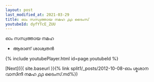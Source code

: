 ```yaml
---
layout: post
last_modified_at: 2021-03-29
title: ഓം സസ്വത്തായ നമഹ ൧൧ ടൈംസ്
youtubeId: dyfYTcE_ZUU
---
```

 
 
 ഓം സസ്വത്തായ നമഹ 
 
 -  ആരാണ് ശാശ്വതൻ 
 
  
 
  
 
 
 
 
 
 


{% include youtubePlayer.html id=page.youtubeId %}
 
[Next]({{ site.baseurl }}{% link  split1/_posts/2012-10-08-ഓം ശ്മശാന വാസിനീ നമഹ ൧൧ ടൈംസ്.md%})
 
